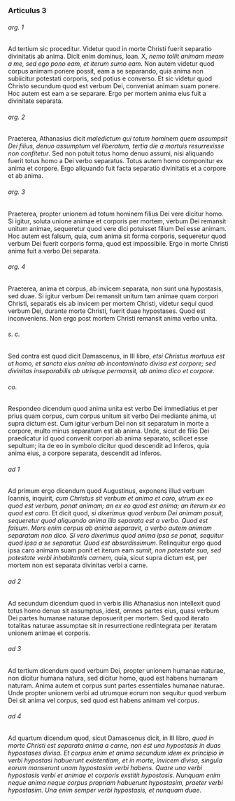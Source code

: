 ### Articulus 3

###### arg. 1
Ad tertium sic proceditur. Videtur quod in morte Christi fuerit separatio divinitatis ab anima. Dicit enim dominus, Ioan. X, *nemo tollit animam meam a me, sed ego pono eam, et iterum sumo eam*. Non autem videtur quod corpus animam ponere possit, eam a se separando, quia anima non subiicitur potestati corporis, sed potius e converso. Et sic videtur quod Christo secundum quod est verbum Dei, conveniat animam suam ponere. Hoc autem est eam a se separare. Ergo per mortem anima eius fuit a divinitate separata.

###### arg. 2
Praeterea, Athanasius dicit *maledictum qui totum hominem quem assumpsit Dei filius, denuo assumptum vel liberatum, tertia die a mortuis resurrexisse non confitetur*. Sed non potuit totus homo denuo assumi, nisi aliquando fuerit totus homo a Dei verbo separatus. Totus autem homo componitur ex anima et corpore. Ergo aliquando fuit facta separatio divinitatis et a corpore et ab anima.

###### arg. 3
Praeterea, propter unionem ad totum hominem filius Dei vere dicitur homo. Si igitur, soluta unione animae et corporis per mortem, verbum Dei remansit unitum animae, sequeretur quod vere dici potuisset filium Dei esse animam. Hoc autem est falsum, quia, cum anima sit forma corporis, sequeretur quod verbum Dei fuerit corporis forma, quod est impossibile. Ergo in morte Christi anima fuit a verbo Dei separata.

###### arg. 4
Praeterea, anima et corpus, ab invicem separata, non sunt una hypostasis, sed duae. Si igitur verbum Dei remansit unitum tam animae quam corpori Christi, separatis eis ab invicem per mortem Christi, videtur sequi quod verbum Dei, durante morte Christi, fuerit duae hypostases. Quod est inconveniens. Non ergo post mortem Christi remansit anima verbo unita.

###### s. c.
Sed contra est quod dicit Damascenus, in III libro, *etsi Christus mortuus est ut homo, et sancta eius anima ab incontaminato divisa est corpore; sed divinitas inseparabilis ab utrisque permansit, ab anima dico et corpore*.

###### co.
Respondeo dicendum quod anima unita est verbo Dei immediatius et per prius quam corpus, cum corpus unitum sit verbo Dei mediante anima, ut supra dictum est. Cum igitur verbum Dei non sit separatum in morte a corpore, multo minus separatum est ab anima. Unde, sicut de filio Dei praedicatur id quod convenit corpori ab anima separato, scilicet esse sepultum; ita de eo in symbolo dicitur quod descendit ad Inferos, quia anima eius, a corpore separata, descendit ad Inferos.

###### ad 1
Ad primum ergo dicendum quod Augustinus, exponens illud verbum Ioannis, inquirit, *cum Christus sit verbum et anima et caro, utrum ex eo quod est verbum, ponat animam; an ex eo quod est anima; an iterum ex eo quod est caro*. Et dicit quod, *si dixerimus quod verbum Dei animam posuit, sequeretur quod aliquando anima illa separata est a verbo. Quod est falsum. Mors enim corpus ab anima separavit, a verbo autem animam separatam non dico. Si vero dixerimus quod anima ipsa se ponat, sequitur quod ipsa a se separatur. Quod est absurdissimum*. Relinquitur ergo quod ipsa caro animam suam ponit et iterum eam *sumit, non potestate sua, sed potestate verbi inhabitantis carnem*, quia, sicut supra dictum est, per mortem non est separata divinitas verbi a carne.

###### ad 2
Ad secundum dicendum quod in verbis illis Athanasius non intellexit quod totus homo denuo sit assumptus, idest, omnes partes eius, quasi verbum Dei partes humanae naturae deposuerit per mortem. Sed quod iterato totalitas naturae assumptae sit in resurrectione redintegrata per iteratam unionem animae et corporis.

###### ad 3
Ad tertium dicendum quod verbum Dei, propter unionem humanae naturae, non dicitur humana natura, sed dicitur homo, quod est habens humanam naturam. Anima autem et corpus sunt partes essentiales humanae naturae. Unde propter unionem verbi ad utrumque eorum non sequitur quod verbum Dei sit anima vel corpus, sed quod est habens animam vel corpus.

###### ad 4
Ad quartum dicendum quod, sicut Damascenus dicit, in III libro, *quod in morte Christi est separata anima a carne, non est una hypostasis in duas hypostases divisa. Et corpus enim et anima secundum idem ex principio in verbi hypostasi habuerunt existentiam, et in morte, invicem divisa, singula eorum manserunt unam hypostasim verbi habens. Quare una verbi hypostasis verbi et animae et corporis exstitit hypostasis. Nunquam enim neque anima neque corpus propriam habuerunt hypostasim, praeter verbi hypostasim. Una enim semper verbi hypostasis, et nunquam duae*.

